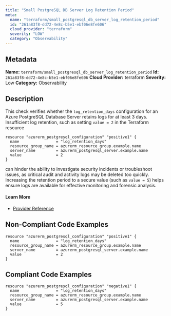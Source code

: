 ```yaml
---
title: "Small PostgreSQL DB Server Log Retention Period"
meta:
  name: "terraform/small_postgresql_db_server_log_retention_period"
  id: "261a83f8-dd72-4e8c-b5e1-ebf06e8fe606"
  cloud_provider: "terraform"
  severity: "LOW"
  category: "Observability"
---
```

## Metadata
**Name:** `terraform/small_postgresql_db_server_log_retention_period`
**Id:** `261a83f8-dd72-4e8c-b5e1-ebf06e8fe606`
**Cloud Provider:** terraform
**Severity:** Low
**Category:** Observability
## Description
This check verifies whether the `log_retention_days` configuration for an Azure PostgreSQL Database Server retains logs for at least 3 days. Insufficient log retention, such as setting `value = 2` in the Terraform resource

```
resource "azurerm_postgresql_configuration" "positive1" {
  name                = "log_retention_days"
  resource_group_name = azurerm_resource_group.example.name
  server_name         = azurerm_postgresql_server.example.name
  value               = 2
}
```

can hinder the ability to investigate security incidents or troubleshoot issues, as critical audit and activity logs may be deleted too quickly. Increasing the retention period to a secure value (such as `value = 5`) helps ensure logs are available for effective monitoring and forensic analysis.

#### Learn More

 - [Provider Reference](https://registry.terraform.io/providers/hashicorp/azurerm/latest/docs/resources/postgresql_configuration)

## Non-Compliant Code Examples
```azure
resource "azurerm_postgresql_configuration" "positive1" {
  name                = "log_retention_days"
  resource_group_name = azurerm_resource_group.example.name
  server_name         = azurerm_postgresql_server.example.name
  value               = 2
}
```

## Compliant Code Examples
```azure
resource "azurerm_postgresql_configuration" "negative1" {
  name                = "log_retention_days"
  resource_group_name = azurerm_resource_group.example.name
  server_name         = azurerm_postgresql_server.example.name
  value               = 5
}
```